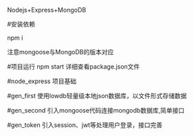 Nodejs+Express+MongoDB

#安装依赖

npm i 

注意mongoose与MongoDB的版本对应

#项目运行
npm start 
详细查看package.json文件

#node_express 
项目基础

#gen_first 
使用lowdb轻量级本地json数据库，以文件形式存储数据

#gen_second 
引入mongoose代码连接mongodb数据库,简单接口
 
#gen_token 
引入session、jwt等处理用户登录，接口完善
